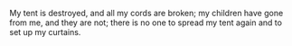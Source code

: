 My tent is destroyed, and all my cords are broken; my children have gone from me, and they are not; there is no one to spread my tent again and to set up my curtains.
